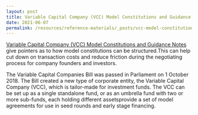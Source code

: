 ```yaml
---
layout: post
title: Variable Capital Company (VCC) Model Constitutions and Guidance Notes
date: 2021-06-07
permalink: /resources/reference-materials/_posts/vcc-model-constitutions-and-guidance-notes/
---
```


[Variable Capital Company (VCC) Model Constitutions and Guidance Notes](https://www.singaporelawwatch.sg/About-Singapore-Law/VCC-Model-Constitutions) give pointers as to how model constitutions can be structured.This can help cut down on transaction costs and reduce friction during the negotiating process for company founders and investors. 

The Variable Capital Companies Bill was passed in Parliament on 1 October 2018. The Bill created a new type of corporate entity, the Variable Capital Company (VCC), which is tailor-made for investment funds. 
The VCC can be set up as a single standalone fund, or as an umbrella fund with two or more sub-funds, each holding different assetsprovide a set of model agreements for use in seed rounds and early stage financing. 

